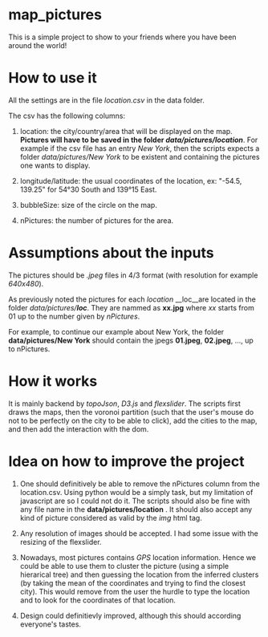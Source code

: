 map_pictures
============

This is a simple project to show to your friends where you have been around the world!

# How to use it

All the settings are in the file *location.csv* in the data folder.

The csv has the following columns:

1. location: the city/country/area that will be displayed on the map. **Pictures will have to be saved in the folder _data/pictures/location_**. For example if the csv file has an entry *New York*, then the scripts expects a folder *data/pictures/New York* to be existent and containing the pictures one wants to display.
   
2. longitude/latitude: the usual coordinates of the location, ex: "-54.5, 139.25" for 54°30 South and 139°15 East.

3. bubbleSize: size of the circle on the map.

4. nPictures: the number of pictures for the area.

# Assumptions about the inputs

The pictures should be *.jpeg* files in 4/3 format (with resolution for example _640x480_).

As previously noted the pictures for each _location_ __loc__are located in the folder _data/pictures/**loc**_. They are nammed as __xx.jpg__ where _xx_ starts from 01 up to the number given by _nPictures_.

For example, to continue our example about New York, the folder __data/pictures/New York__ should contain the jpegs __01.jpeg__, __02.jpeg__, ..., up to nPictures.

# How it works

It is mainly backend by *topoJson*, *D3.js* and *flexslider*. The scripts first draws the maps, then the voronoi partition (such that the user's mouse do not to be perfectly on the city to be able to click), add the cities to the map, and then add the interaction with the dom.

# Idea on how to improve the project

1. One should definitively be able to remove the nPictures column from the location.csv. Using python would be a simply task, but my limitation of javascript are so I could not do it. The scripts should also be fine with any file name in the __data/pictures/location__ . It should also accept any kind of picture considered as valid by the _img_ html tag.

2. Any resolution of images should be accepted. I had some issue with the resizing of the flexslider.

3. Nowadays, most pictures contains *GPS* location information. Hence we could be able to use them to cluster the picture (using a simple hierarical tree) and then guessing the location from the inferred clusters (by taking the mean of the coordinates and trying to find the closest city). This would remove from the user the hurdle to type the location and to look for the coordinates of that location.

4. Design could definitievly improved, although this should according everyone's tastes.
